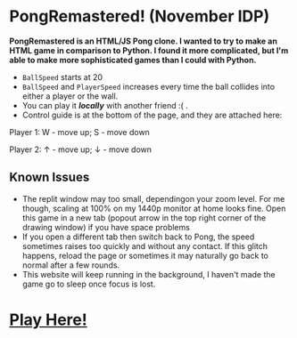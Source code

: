 # PongRemastered! (November IDP)
**PongRemastered is an HTML/JS Pong clone. I wanted to try to make an HTML game in comparison to Python. I found it more complicated, but I'm able to make more sophisticated games than I could with Python.**

- `BallSpeed` starts at 20
- `BallSpeed` and `PlayerSpeed` increases every time the ball collides into either a player or the wall.
- You can play it ***locally*** with another friend :( .
- Control guide is at the bottom of the page, and they are attached here:

Player 1: W - move up; S - move down

Player 2: ↑ - move up; ↓ - move down

## Known Issues
- The replit window may too small, dependingon your zoom level. For me though, scaling at 100% on my 1440p monitor at home looks fine. Open this game in a new tab (popout arrow in the top right corner of the drawing window) if you have space problems
- If you open a different tab then switch back to Pong, the speed sometimes raises too quickly and without any contact. If this glitch happens, reload the page or sometimes it may naturally go back to normal after a few rounds.
- This website will keep running in the background, I haven't made the game go to sleep once focus is lost.

# [Play Here!](https://PongRemastered.kingtastic.repl.co)
